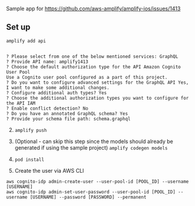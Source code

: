 

Sample app for https://github.com/aws-amplify/amplify-ios/issues/1413

## Set up

`amplify add api`

```

? Please select from one of the below mentioned services: GraphQL
? Provide API name: amplify1413
? Choose the default authorization type for the API Amazon Cognito User Pool
Use a Cognito user pool configured as a part of this project.
? Do you want to configure advanced settings for the GraphQL API Yes, I want to make some additional changes.
? Configure additional auth types? Yes
? Choose the additional authorization types you want to configure for the API IAM
? Enable conflict detection? No
? Do you have an annotated GraphQL schema? Yes
? Provide your schema file path: schema.graphql

```

2. `amplify push`

3. (Optional - can skip this step since the models should already be generated if using the sample project) `amplify codegen models`

4. `pod install`

5. Create the user via AWS CLI

```
aws cognito-idp admin-create-user --user-pool-id [POOL_ID] --username [USERNAME]
aws cognito-idp admin-set-user-password --user-pool-id [POOL_ID] --username [USERNAME] --password [PASSWORD] --permanent

```